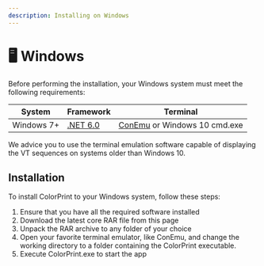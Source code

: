 ```yaml
---
description: Installing on Windows
---
```


# 🖥 Windows

Before performing the installation, your Windows system must meet the following requirements:

| System     | Framework                                                    | Terminal                                                  |
| ---------- | ------------------------------------------------------------ | --------------------------------------------------------- |
| Windows 7+ | [.NET 6.0](https://dotnet.microsoft.com/download/dotnet/6.0) | [ConEmu](https://conemu.github.io/) or Windows 10 cmd.exe |

We advice you to use the terminal emulation software capable of displaying the VT sequences on systems older than Windows 10.

## Installation

To install ColorPrint to your Windows system, follow these steps:

1. Ensure that you have all the required software installed
2. Download the latest core RAR file from this page
3. Unpack the RAR archive to any folder of your choice
4. Open your favorite terminal emulator, like ConEmu, and change the working directory to a folder containing the ColorPrint executable.
5. Execute ColorPrint.exe to start the app
